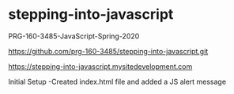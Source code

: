 # stepping-into-javascript
PRG-160-3485-JavaScript-Spring-2020 

https://github.com/prg-160-3485/stepping-into-javascript.git

https://stepping-into-javascript.mysitedevelopment.com


Initial Setup
-Created index.html file and added a JS alert message